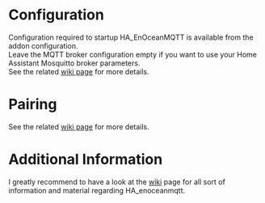 # Configuration
Configuration required to startup HA_EnOceanMQTT is available from the addon configuration.  
Leave the MQTT broker configuration empty if you want to use your Home Assistant Mosquitto broker parameters.  
See the related [wiki page](https://github.com/mak-gitdev/HA_enoceanmqtt/wiki/Home-Assistant-Addon#configuration) for more details.

# Pairing
See the related [wiki page](https://github.com/mak-gitdev/HA_enoceanmqtt/wiki/Usage#1--pairing-your-device) for more details.

# Additional Information
I greatly recommend to have a look at the [wiki](https://github.com/mak-gitdev/HA_enoceanmqtt/wiki) page for all sort of information and material regarding HA_enoceanmqtt.
